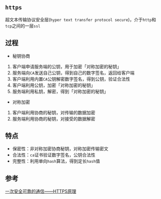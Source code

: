 ## `https`
超文本传输协议安全层(`hyper text transfer protocol secure`)，介于`http`和`tcp`之间的一层`ssl`

## 过程
* 秘钥协商
1. 客户端申请服务端的公钥，用于加密「对称加密的秘钥」
2. 服务端向`CA`发送自己公钥，得到自己的数字签名，返回给客户端
3. 客户端利用内置`CA`公钥解密数字签名，得到公钥，验证合法性
4. 客户端利用公钥，加密「对称加密的秘钥」
5. 服务端利用私钥，解密，得到「对称加密的秘钥」

* 对称加密
1. 客户端利用协商的秘钥，对传输的数据加密
2. 服务端利用协商的秘钥，对接受的数据解密

## 特点
* 保密性：非对称加密协商秘钥，对称加密传输密文
* 合法性：`ca`证书验证数字签名，公钥合法性
* 完整性：利用单向`hash`算法，得到定长`hash`值

## 参考
[一次安全可靠的通信——HTTPS原理](https://developers.weixin.qq.com/community/develop/article/doc/000046a5fdc7802a15f7508b556413)
